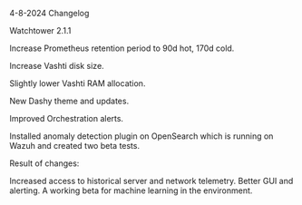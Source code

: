 4-8-2024 Changelog

Watchtower 2.1.1

Increase Prometheus retention period to 90d hot, 170d cold.

Increase Vashti disk size.

Slightly lower Vashti RAM allocation.

New Dashy theme and updates.

Improved Orchestration alerts.

Installed anomaly detection plugin on OpenSearch which is running on Wazuh and created two beta tests.

Result of changes:

Increased access to historical server and network telemetry. Better GUI and alerting. A working beta for machine learning in the environment.
